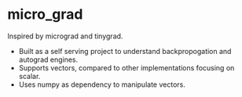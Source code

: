# micro_grad

Inspired by micrograd and tinygrad.

- Built as a self serving project to understand backpropogation and autograd engines.
- Supports vectors, compared to other implementations focusing on scalar.
- Uses numpy as dependency to manipulate vectors.
